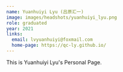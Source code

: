 ```yaml
---
name: Yuanhuiyi Lyu (吕原汇一)
image: images/headshots/yuanhuiyi_lyu.png
role: graduated
year: 2021
links:
  email: lvyuanhuiyi@foxmail.com
  home-page: https://qc-ly.github.io/
---
```


This is Yuanhuiyi Lyu's Personal Page.